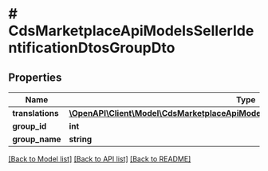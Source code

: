 # # CdsMarketplaceApiModelsSellerIdentificationDtosGroupDto

## Properties

Name | Type | Description | Notes
------------ | ------------- | ------------- | -------------
**translations** | [**\OpenAPI\Client\Model\CdsMarketplaceApiModelsSellerIdentificationDtosTranslationDto[]**](CdsMarketplaceApiModelsSellerIdentificationDtosTranslationDto.md) |  | [optional]
**group_id** | **int** |  | [optional]
**group_name** | **string** |  | [optional]

[[Back to Model list]](../../README.md#models) [[Back to API list]](../../README.md#endpoints) [[Back to README]](../../README.md)

